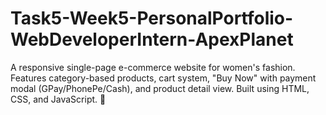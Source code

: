 # Task5-Week5-PersonalPortfolio-WebDeveloperIntern-ApexPlanet
A responsive single-page e-commerce website for women's fashion. Features category-based products, cart system, "Buy Now" with payment modal (GPay/PhonePe/Cash), and product detail view. Built using HTML, CSS, and JavaScript. 🛒
